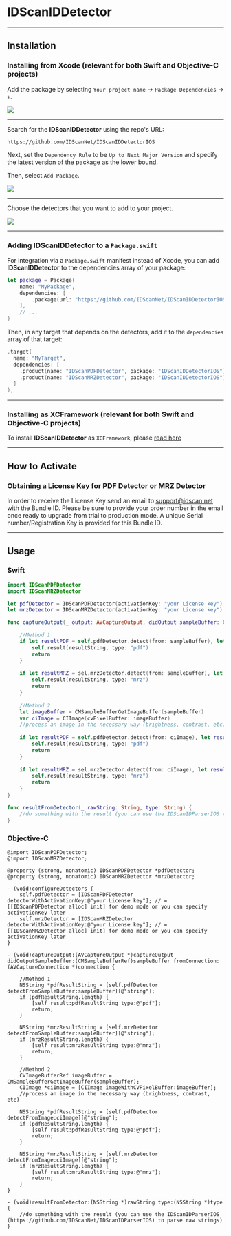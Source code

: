 # IDScanIDDetector

---

## Installation

### Installing from Xcode (relevant for both Swift and Objective-C projects)

Add the package by selecting `Your project name` → `Package Dependencies` → `+`.

<img src="Docs/resources/installing_1.png">

---

Search for the **IDScanIDDetector** using the repo's URL:
```console
https://github.com/IDScanNet/IDScanIDDetectorIOS
```

Next, set the `Dependency Rule` to be `Up to Next Major Version` and specify the latest version of the package as the lower bound.

Then, select `Add Package`.

<img src="Docs/resources/installing_2.png">

---

Choose the detectors that you want to add to your project.

<img src="Docs/resources/installing_3.png">

---

### Adding **IDScanIDDetector** to a `Package.swift`

For integration via a `Package.swift` manifest instead of Xcode, you can add **IDScanIDDetector** to the dependencies array of your package:

```swift
let package = Package(
    name: "MyPackage",
    dependencies: [
        .package(url: "https://github.com/IDScanNet/IDScanIDDetectorIOS", .upToNextMajor(from: "1.0.0"))
    ],
    // ...
)
```

Then, in any target that depends on the detectors, add it to the `dependencies` array of that target:

```swift
.target(
  name: "MyTarget",
  dependencies: [
    .product(name: "IDScanPDFDetector", package: "IDScanIDDetectorIOS"),
    .product(name: "IDScanMRZDetector", package: "IDScanIDDetectorIOS")
  ]
),
```

---

### Installing as XCFramework (relevant for both Swift and Objective-C projects)

To install **IDScanIDDetector** as `XCFramework`, please [read here](https://github.com/IDScanNet/IDScanIDDetectorIOS/tree/master/Libs#idscaniddetector)

---

## How to Activate

### Obtaining a License Key for PDF Detector or MRZ Detector

In order to receive the License Key send an email to support@idscan.net with the Bundle ID. Please be sure to provide your order number in the email once ready to upgrade from trial to production mode. A unique Serial number/Registration Key is provided for this Bundle ID.

---

## Usage

### Swift

```swift
import IDScanPDFDetector
import IDScanMRZDetector
```

```swift
let pdfDetector = IDScanPDFDetector(activationKey: "your License key") // = IDScanPDFDetector() for demo mode or you can specify activationKey later
let mrzDetector = IDScanMRZDetector(activationKey: "your License key") // = IDScanMRZDetector() for demo mode or you can specify activationKey later

func captureOutput(_ output: AVCaptureOutput, didOutput sampleBuffer: CMSampleBuffer, from connection: AVCaptureConnection) {

    //Method 1
    if let resultPDF = self.pdfDetector.detect(from: sampleBuffer), let resultString = resultPDF["string"] as? String {
        self.result(resultString, type: "pdf")
        return
    }
    
    if let resultMRZ = sel.mrzDetector.detect(from: sampleBuffer), let resultString = resultMRZ["string"] as? String {
        self.result(resultString, type: "mrz")
        return
    }
    
    //Method 2
    let imageBuffer = CMSampleBufferGetImageBuffer(sampleBuffer)
    var ciImage = CIImage(cvPixelBuffer: imageBuffer)
    //process an image in the necessary way (brightness, contrast, etc)
    
    if let resultPDF = self.pdfDetector.detect(from: ciImage), let resultString = resultPDF["string"] as? String {
        self.result(resultString, type: "pdf")
        return
    }
    
    if let resultMRZ = sel.mrzDetector.detect(from: ciImage), let resultString = resultMRZ["string"] as? String {
        self.result(resultString, type: "mrz")
        return
    }
}

func resultFromDetector(_ rawString: String, type: String) {
    //do something with the result (you can use the IDScanIDParserIOS (https://github.com/IDScanNet/IDScanIDParserIOS) to parse raw strings)
}
```

### Objective-C

```objc
@import IDScanPDFDetector;
@import IDScanMRZDetector;
```

```objc
@property (strong, nonatomic) IDScanPDFDetector *pdfDetector;
@property (strong, nonatomic) IDScanMRZDetector *mrzDetector;
```

```objc
- (void)configureDetectors {
    self.pdfDetector = [IDScanPDFDetector detectorWithActivationKey:@"your License key"]; // = [[IDScanPDFDetector alloc] init] for demo mode or you can specify activationKey later
    self.mrzDetector = [IDScanMRZDetector detectorWithActivationKey:@"your License key"]; // = [[IDScanMRZDetector alloc] init] for demo mode or you can specify activationKey later
}

- (void)captureOutput:(AVCaptureOutput *)captureOutput didOutputSampleBuffer:(CMSampleBufferRef)sampleBuffer fromConnection:(AVCaptureConnection *)connection {
    
    //Method 1
    NSString *pdfResultString = [self.pdfDetector detectFromSampleBuffer:sampleBuffer][@"string"];
    if (pdfResultString.length) {
        [self result:pdfResultString type:@"pdf"];
        return;
    }
    
    NSString *mrzResultString = [self.mrzDetector detectFromSampleBuffer:sampleBuffer][@"string"];
    if (mrzResultString.length) {
        [self result:mrzResultString type:@"mrz"];
        return;
    }
    
    //Method 2
    CVImageBufferRef imageBuffer = CMSampleBufferGetImageBuffer(sampleBuffer);
    CIImage *ciImage = [CIImage imageWithCVPixelBuffer:imageBuffer];
    //process an image in the necessary way (brightness, contrast, etc)
    
    NSString *pdfResultString = [self.pdfDetector detectFromImage:ciImage][@"string"];
    if (pdfResultString.length) {
        [self result:pdfResultString type:@"pdf"];
        return;
    }
    
    NSString *mrzResultString = [self.mrzDetector detectFromImage:ciImage][@"string"];
    if (mrzResultString.length) {
        [self result:mrzResultString type:@"mrz"];
        return;
    }
}

- (void)resultFromDetector:(NSString *)rawString type:(NSString *)type {
    //do something with the result (you can use the IDScanIDParserIOS (https://github.com/IDScanNet/IDScanIDParserIOS) to parse raw strings)
}
```
